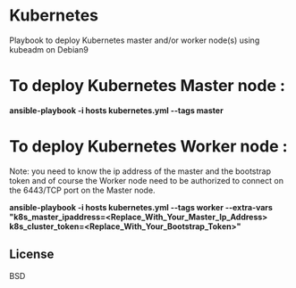 Kubernetes
==========

Playbook to deploy Kubernetes master and/or worker node(s) using kubeadm on Debian9

# To deploy Kubernetes Master node :

**ansible-playbook -i hosts kubernetes.yml --tags master**


# To deploy Kubernetes Worker node :

Note: you need to know the ip address of the master and the bootstrap token and of course the Worker node need to be authorized to connect on the 6443/TCP port on the Master node.

**ansible-playbook -i hosts kubernetes.yml --tags worker --extra-vars "k8s_master_ipaddress=\<Replace_With_Your_Master_Ip_Address\> k8s_cluster_token=\<Replace_With_Your_Bootstrap_Token\>"**


License
-------

BSD
